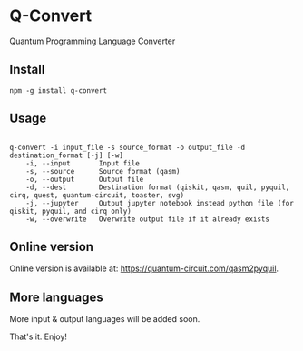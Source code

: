 # Q-Convert

Quantum Programming Language Converter

## Install

```
npm -g install q-convert
```

## Usage

```

q-convert -i input_file -s source_format -o output_file -d destination_format [-j] [-w]
    -i, --input       Input file
    -s, --source      Source format (qasm)
    -o, --output      Output file
    -d, --dest        Destination format (qiskit, qasm, quil, pyquil, cirq, quest, quantum-circuit, toaster, svg)
    -j, --jupyter     Output jupyter notebook instead python file (for qiskit, pyquil, and cirq only)
    -w, --overwrite   Overwrite output file if it already exists

```

## Online version

Online version is available at: <a href="https://quantum-circuit.com/qasm2pyquil" target="_blank">https://quantum-circuit.com/qasm2pyquil</a>.


## More languages

More input & output languages will be added soon.


That's it. Enjoy!

